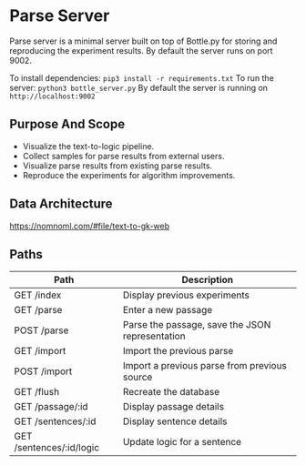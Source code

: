 # Parse Server

Parse server is a minimal server built on top of Bottle.py for storing and reproducing the experiment results. By default the server runs on port 9002.

To install dependencies: `pip3 install -r requirements.txt`
To run the server: `python3 bottle_server.py`
By default the server is running on `http://localhost:9002`



## Purpose And Scope

* Visualize the text-to-logic pipeline.
* Collect samples for parse results from external users.
* Visualize parse results from existing parse results.
* Reproduce the experiments for algorithm improvements.

## Data Architecture

https://nomnoml.com/#file/text-to-gk-web

## Paths

| Path | Description |
| --- | --- |
| GET /index | Display previous experiments |
| GET /parse | Enter a new passage |
| POST /parse | Parse the passage, save the JSON representation |
| GET /import | Import the previous parse |
| POST /import | Import a previous parse from previous source |
| GET /flush | Recreate the database |
| GET /passage/:id | Display passage details |
| GET /sentences/:id | Display sentence details |
| GET /sentences/:id/logic	| Update logic for a sentence |





​	
